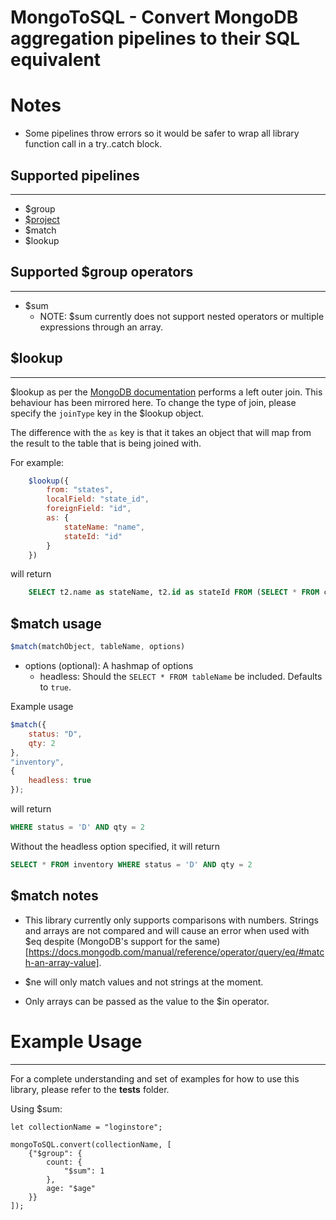 # MongoToSQL - Convert MongoDB aggregation pipelines to their SQL equivalent


# Notes
* Some pipelines throw errors so it would be safer to wrap all library function call in a try..catch block.

## Supported pipelines
----
* $group
* [$project](docs/project.md)
* $match
* $lookup

## Supported $group operators
----
* $sum
    * NOTE: $sum currently does not support nested operators or multiple expressions through an array.

## $lookup
----
$lookup as per the [MongoDB documentation](https://docs.mongodb.com/manual/reference/operator/aggregation/lookup/) performs a left outer join. This behaviour has been mirrored here. To change the type of join, please specify the `joinType` key in the $lookup object.

The difference with the `as` key is that it takes an object that will map from the result to the table that is being joined with.

For example:
```javascript
    $lookup({
        from: "states",
        localField: "state_id",
        foreignField: "id",
        as: {
            stateName: "name",
            stateId: "id"
        }
    })
```
will return

```sql
    SELECT t2.name as stateName, t2.id as stateId FROM (SELECT * FROM currentTable) t1 LEFT JOIN (SELECT * FROM states) t2 ON t1.state_id = t2.id
```

## $match usage
```javascript
$match(matchObject, tableName, options)
```

* options (optional): A hashmap of options 
    * headless: Should the `SELECT * FROM tableName` be included. Defaults to `true`.

Example usage
```javascript
$match({
    status: "D",
    qty: 2
}, 
"inventory", 
{
    headless: true
});
```
will return

```sql
WHERE status = 'D' AND qty = 2
```

Without the headless option specified, it will return
```sql
SELECT * FROM inventory WHERE status = 'D' AND qty = 2
```


## $match notes
* This library currently only supports comparisons with numbers. Strings and arrays are not compared and will cause an error when used with $eq despite (MongoDB's support for the same)[https://docs.mongodb.com/manual/reference/operator/query/eq/#match-an-array-value].

* $ne will only match values and not strings at the moment.

* Only arrays can be passed as the value to the $in operator.


# Example Usage
-------
For a complete understanding and set of examples for how to use this library, please refer to the **tests** folder.

Using $sum:
```
let collectionName = "loginstore";

mongoToSQL.convert(collectionName, [
    {"$group": {
        count: {
            "$sum": 1
        },
        age: "$age"
    }}
]);
```
